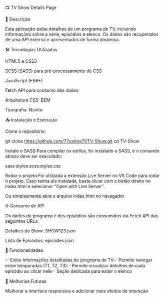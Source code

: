📺 TV Show Details Page

📌 Descrição

Esta aplicação exibe detalhes de um programa de TV, incluindo informações sobre a série, episódios e elenco. Os dados são recuperados de uma API externa e apresentados de forma dinâmica.


🛠️ Tecnologias Utilizadas

HTML5 e CSS3

SCSS (SASS) para pré-processamento de CSS

JavaScript (ES6+)

Fetch API para consumo dos dados

Arquitetura CSS: BEM

Tipografia: Nunito

📥 Instalação e Execução

Clone o repositório:

git clone https://github.com/77carlos71/TV-Show.git
cd TV-Show

Instale o SASS:Para compilar os estilos, foi instalado o SASS, e o comando abaixo deve ser executado:

sass styles.scss:styles.css

Rodar o projeto:Foi utilizada a extensão Live Server no VS Code para rodar o projeto. Caso tenha ela instalada, basta clicar com o botão direito no index.html e selecionar "Open with Live Server".

Ou simplesmente abra o arquivo index.html no navegador.

🌐 Consumo de API

Os dados do programa e dos episódios são consumidos via Fetch API das seguintes URLs:

Detalhes do Show: SHOW123.json

Lista de Episódios: episodes.json

🎨 Funcionalidades

✅ Exibe informações detalhadas do programa de TV✅ Permite navegar entre temporadas (T1, T2, T3)✅ Permite visualizar detalhes de cada episódio ao clicar nele✅ Seção dedicada para exibir o elenco


📝 Melhorias Futuras

Melhorar a interface responsiva e adicionar mais efeitos de interação
